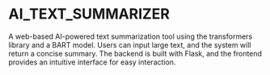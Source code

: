 # AI_TEXT_SUMMARIZER
A web-based AI-powered text summarization tool using the transformers library and a BART model. Users can input large text, and the system will return a concise summary. The backend is built with Flask, and the frontend provides an intuitive interface for easy interaction.
